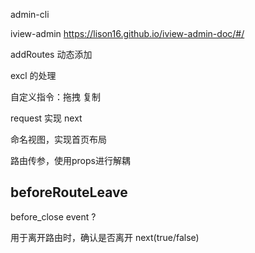 

admin-cli

iview-admin https://lison16.github.io/iview-admin-doc/#/

addRoutes 动态添加

excl 的处理

自定义指令：拖拽 复制

request 实现 next

命名视图，实现首页布局

路由传参，使用props进行解耦


## beforeRouteLeave  

before_close event ?

用于离开路由时，确认是否离开 next(true/false)